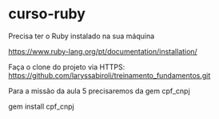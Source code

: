 # curso-ruby

Precisa ter o Ruby instalado na sua máquina 

https://www.ruby-lang.org/pt/documentation/installation/


Faça o clone do projeto via HTTPS:
https://github.com/laryssabiroli/treinamento_fundamentos.git


Para a missão da aula 5 precisaremos da gem cpf_cnpj

gem install cpf_cnpj   
